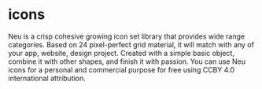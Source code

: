 # icons
Neu is a crisp cohesive growing icon set library that provides wide range categories. Based on 24 pixel-perfect grid material, it will match with any of your app, website, design project. Created with a simple basic object, combine it with other shapes, and finish it with passion. You can use Neu icons for a personal and commercial purpose for free using CCBY 4.0 international attribution.
